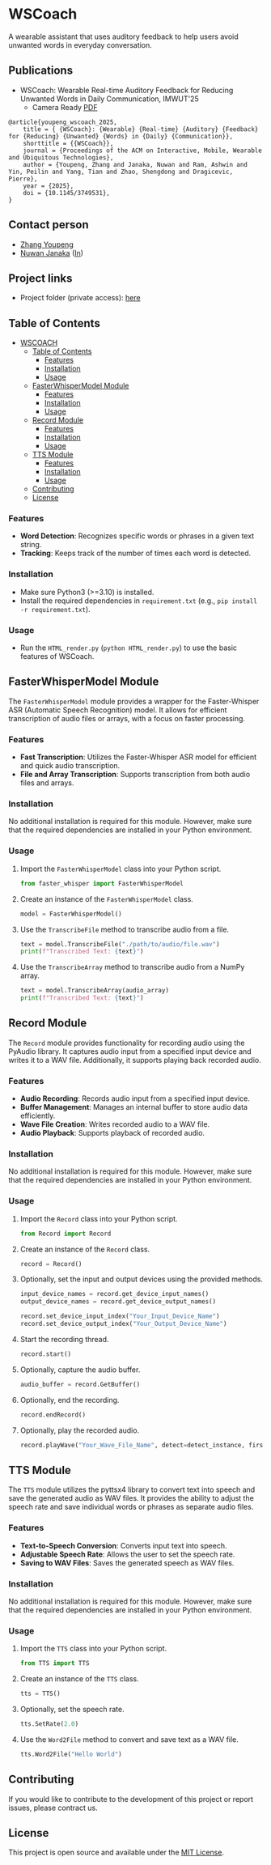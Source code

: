 # WSCoach
A wearable assistant that uses auditory feedback to help users avoid unwanted words in everyday conversation.

## Publications
- WSCoach: Wearable Real-time Auditory Feedback for Reducing Unwanted Words in Daily Communication, IMWUT'25
  - Camera Ready [PDF](paper/IMWUT2025_WSCoach.pdf)
```
@article{youpeng_wscoach_2025,
	title = { {WSCoach}: {Wearable} {Real-time} {Auditory} {Feedback} for {Reducing} {Unwanted} {Words} in {Daily} {Communication}},
	shorttitle = {{WSCoach}},
	journal = {Proceedings of the ACM on Interactive, Mobile, Wearable and Ubiquitous Technologies},
	author = {Youpeng, Zhang and Janaka, Nuwan and Ram, Ashwin and Yin, Peilin and Yang, Tian and Zhao, Shengdong and Dragicevic, Pierre},
	year = {2025},
    doi = {10.1145/3749531},
}

```

## Contact person
- [Zhang Youpeng](https://synteraction.org/our-team)
- [Nuwan Janaka](https://synteraction.org/our-team) ([In](https://www.linkedin.com/in/nuwan-janaka/))

## Project links
- Project folder (private access): [here](https://drive.google.com/drive/folders/1KnIMTrzVriC6w6rprHvBf-fmTV05ISWJ)

## Table of Contents

- [WSCOACH](#wscoach)
  - [Table of Contents](#table-of-contents)
    - [Features](#features)
    - [Installation](#installation)
    - [Usage](#usage)
  - [FasterWhisperModel Module](#fasterwhispermodel-module)
    - [Features](#features-1)
    - [Installation](#installation-1)
    - [Usage](#usage-1)
  - [Record Module](#record-module)
    - [Features](#features-2)
    - [Installation](#installation-2)
    - [Usage](#usage-2)
  - [TTS Module](#tts-module)
    - [Features](#features-3)
    - [Installation](#installation-3)
    - [Usage](#usage-3)
  - [Contributing](#contributing)
  - [License](#license)

### Features

- **Word Detection**: Recognizes specific words or phrases in a given text string.
- **Tracking**: Keeps track of the number of times each word is detected.

### Installation
- Make sure Python3 (>=3.10) is installed.
- Install the required dependencies in `requirement.txt` (e.g., `pip install -r requirement.txt`).

### Usage
- Run the `HTML_render.py` (`python HTML_render.py`) to use the basic features of WSCoach.


## FasterWhisperModel Module

The `FasterWhisperModel` module provides a wrapper for the Faster-Whisper ASR (Automatic Speech Recognition) model. It allows for efficient transcription of audio files or arrays, with a focus on faster processing.

### Features

- **Fast Transcription**: Utilizes the Faster-Whisper ASR model for efficient and quick audio transcription.
- **File and Array Transcription**: Supports transcription from both audio files and arrays.

### Installation

No additional installation is required for this module. However, make sure that the required dependencies are installed in your Python environment.

### Usage

1. Import the `FasterWhisperModel` class into your Python script.

   ```python
   from faster_whisper import FasterWhisperModel
   ```
2. Create an instance of the `FasterWhisperModel` class.

   ```python
   model = FasterWhisperModel()
   ```
3. Use the `TranscribeFile` method to transcribe audio from a file.

   ```python
   text = model.TranscribeFile("./path/to/audio/file.wav")
   print(f"Transcribed Text: {text}")
   ```
4. Use the `TranscribeArray` method to transcribe audio from a NumPy array.

   ```python
   text = model.TranscribeArray(audio_array)
   print(f"Transcribed Text: {text}")
   ```

## Record Module

The `Record` module provides functionality for recording audio using the PyAudio library. It captures audio input from a specified input device and writes it to a WAV file. Additionally, it supports playing back recorded audio.

### Features

- **Audio Recording**: Records audio input from a specified input device.
- **Buffer Management**: Manages an internal buffer to store audio data efficiently.
- **Wave File Creation**: Writes recorded audio to a WAV file.
- **Audio Playback**: Supports playback of recorded audio.

### Installation

No additional installation is required for this module. However, make sure that the required dependencies are installed in your Python environment.

### Usage

1. Import the `Record` class into your Python script.

   ```python
   from Record import Record
   ```
2. Create an instance of the `Record` class.

   ```python
   record = Record()
   ```
3. Optionally, set the input and output devices using the provided methods.

   ```python
   input_device_names = record.get_device_input_names()
   output_device_names = record.get_device_output_names()

   record.set_device_input_index("Your_Input_Device_Name")
   record.set_device_output_index("Your_Output_Device_Name")
   ```
4. Start the recording thread.

   ```python
   record.start()
   ```
5. Optionally, capture the audio buffer.

   ```python
   audio_buffer = record.GetBuffer()
   ```
6. Optionally, end the recording.

   ```python
   record.endRecord()
   ```
7. Optionally, play the recorded audio.

   ```python
   record.playWave("Your_Wave_File_Name", detect=detect_instance, first_name="Your_First_Name")
   ```

## TTS Module

The `TTS` module utilizes the pyttsx4 library to convert text into speech and save the generated audio as WAV files. It provides the ability to adjust the speech rate and save individual words or phrases as separate audio files.

### Features

- **Text-to-Speech Conversion**: Converts input text into speech.
- **Adjustable Speech Rate**: Allows the user to set the speech rate.
- **Saving to WAV Files**: Saves the generated speech as WAV files.

### Installation

No additional installation is required for this module. However, make sure that the required dependencies are installed in your Python environment.

### Usage

1. Import the `TTS` class into your Python script.

   ```python
   from TTS import TTS
   ```
2. Create an instance of the `TTS` class.

   ```python
   tts = TTS()
   ```
3. Optionally, set the speech rate.

   ```python
   tts.SetRate(2.0)
   ```
4. Use the `Word2File` method to convert and save text as a WAV file.

   ```python
   tts.Word2File("Hello World")
   ```

## Contributing

If you would like to contribute to the development of this project or report issues, please contract us.

## License

This project is open source and available under the [MIT License]().
